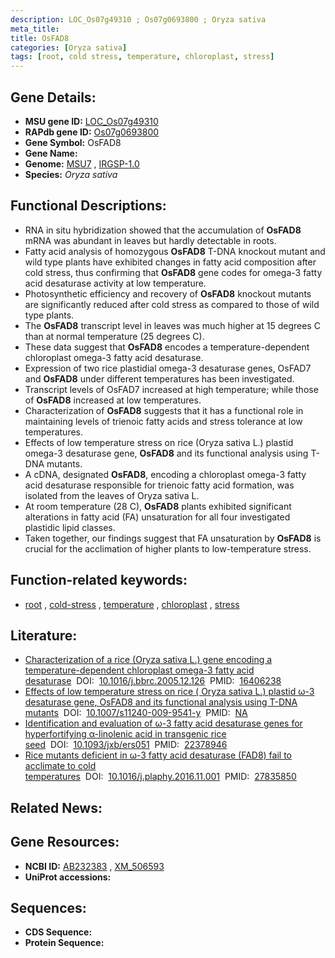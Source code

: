 ```yaml
---
description: LOC_Os07g49310 ; Os07g0693800 ; Oryza sativa
meta_title:
title: OsFAD8
categories: [Oryza sativa]
tags: [root, cold stress, temperature, chloroplast, stress]
---
```


## Gene Details:
- **MSU gene ID:** [LOC_Os07g49310](http://rice.uga.edu/cgi-bin/ORF_infopage.cgi?orf=LOC_Os07g49310)  
- **RAPdb gene ID:** [Os07g0693800](https://rapdb.dna.affrc.go.jp/locus/?name=Os07g0693800)  
- **Gene Symbol:** OsFAD8
- **Gene Name:**
- **Genome:**  [MSU7](http://rice.uga.edu/)&nbsp;,&nbsp;[IRGSP-1.0](https://rapdb.dna.affrc.go.jp/download/irgsp1.html)
- **Species:** *Oryza sativa*

## Functional Descriptions:
   - RNA in situ hybridization showed that the accumulation of **OsFAD8** mRNA was abundant in leaves but hardly detectable in roots.
   - Fatty acid analysis of homozygous **OsFAD8** T-DNA knockout mutant and wild type plants have exhibited changes in fatty acid composition after cold stress, thus confirming that **OsFAD8** gene codes for omega-3 fatty acid desaturase activity at low temperature.
   - Photosynthetic efficiency and recovery of **OsFAD8** knockout mutants are significantly reduced after cold stress as compared to those of wild type plants.
   - The **OsFAD8** transcript level in leaves was much higher at 15 degrees C than at normal temperature (25 degrees C).
   - These data suggest that **OsFAD8** encodes a temperature-dependent chloroplast omega-3 fatty acid desaturase.
   - Expression of two rice plastidial omega-3 desaturase genes, OsFAD7 and **OsFAD8** under different temperatures has been investigated.
   - Transcript levels of OsFAD7 increased at high temperature; while those of **OsFAD8** increased at low temperatures.
   - Characterization of **OsFAD8** suggests that it has a functional role in maintaining levels of trienoic fatty acids and stress tolerance at low temperatures.
   - Effects of low temperature stress on rice (Oryza sativa L.) plastid omega-3 desaturase gene, **OsFAD8** and its functional analysis using T-DNA mutants.
   - A cDNA, designated **OsFAD8**, encoding a chloroplast omega-3 fatty acid desaturase responsible for trienoic fatty acid formation, was isolated from the leaves of Oryza sativa L.
   - At room temperature (28 C), **OsFAD8** plants exhibited significant alterations in fatty acid (FA) unsaturation for all four investigated plastidic lipid classes.
   - Taken together, our findings suggest that FA unsaturation by **OsFAD8** is crucial for the acclimation of higher plants to low-temperature stress.

## Function-related keywords:
   - [root](/tags/root/)&nbsp;,&nbsp;[cold-stress](/tags/cold-stress/)&nbsp;,&nbsp;[temperature](/tags/temperature/)&nbsp;,&nbsp;[chloroplast](/tags/chloroplast/)&nbsp;,&nbsp;[stress](/tags/stress/)

## Literature:
   - [Characterization of a rice (Oryza sativa L.) gene encoding a temperature-dependent chloroplast omega-3 fatty acid desaturase](https://www.doi.org/10.1016/j.bbrc.2005.12.126)&nbsp;&nbsp;DOI:&nbsp;&nbsp;[10.1016/j.bbrc.2005.12.126](https://www.doi.org/10.1016/j.bbrc.2005.12.126)&nbsp;&nbsp;PMID:&nbsp;&nbsp;[16406238](https://pubmed.ncbi.nlm.nih.gov/16406238/)
   - [Effects of low temperature stress on rice ( Oryza sativa L.) plastid ω-3 desaturase gene, OsFAD8 and its functional analysis using T-DNA mutants](https://www.doi.org/10.1007/s11240-009-9541-y)&nbsp;&nbsp;DOI:&nbsp;&nbsp;[10.1007/s11240-009-9541-y](https://www.doi.org/10.1007/s11240-009-9541-y)&nbsp;&nbsp;PMID:&nbsp;&nbsp;[NA](https://pubmed.ncbi.nlm.nih.gov/NA/)
   - [Identification and evaluation of ω-3 fatty acid desaturase genes for hyperfortifying α-linolenic acid in transgenic rice seed](https://www.doi.org/10.1093/jxb/ers051)&nbsp;&nbsp;DOI:&nbsp;&nbsp;[10.1093/jxb/ers051](https://www.doi.org/10.1093/jxb/ers051)&nbsp;&nbsp;PMID:&nbsp;&nbsp;[22378946](https://pubmed.ncbi.nlm.nih.gov/22378946/)
   - [Rice mutants deficient in ω-3 fatty acid desaturase (FAD8) fail to acclimate to cold temperatures](https://www.doi.org/10.1016/j.plaphy.2016.11.001)&nbsp;&nbsp;DOI:&nbsp;&nbsp;[10.1016/j.plaphy.2016.11.001](https://www.doi.org/10.1016/j.plaphy.2016.11.001)&nbsp;&nbsp;PMID:&nbsp;&nbsp;[27835850](https://pubmed.ncbi.nlm.nih.gov/27835850/)

## Related News:

## Gene Resources:
- **NCBI ID:**  [AB232383](http://www.ncbi.nlm.nih.gov/nuccore/AB232383)&nbsp;,&nbsp;[XM_506593](http://www.ncbi.nlm.nih.gov/nuccore/XM_506593)
- **UniProt accessions:** [](https://www.uniprot.org/uniprotkb//entry)

## Sequences:
- **CDS Sequence:**
- **Protein Sequence:**
